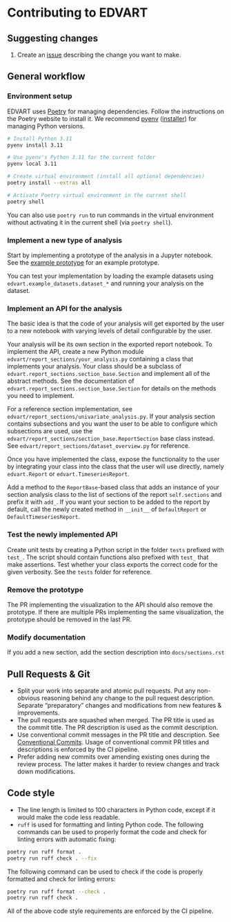 # Contributing to EDVART

## Suggesting changes
1. Create an [issue](https://github.com/datamole-ai/edvart/issues) describing the change you want to make.

## General workflow

### Environment setup
EDVART uses [Poetry](https://python-poetry.org/) for managing dependencies.
Follow the instructions on the Poetry website to install it.
We recommend [pyenv](https://github.com/pyenv/pyenv)
([installer](https://github.com/pyenv/pyenv-installer)) for managing Python versions.
```bash
# Install Python 3.11
pyenv install 3.11

# Use pyenv's Python 3.11 for the current folder
pyenv local 3.11

# Create virtual environment (install all optional dependencies)
poetry install --extras all

# Activate Poetry virtual environment in the current shell
poetry shell
```

You can also use `poetry run` to run commands in the virtual environment without activating it in the current shell (via `poetry shell`).

### Implement a new type of analysis
Start by implementing a prototype of the analysis in a Jupyter notebook.
See the [example prototype](prototypes/example-data-types.ipynb) for an example prototype.

You can test your implementation by loading the example datasets using `edvart.example_datasets.dataset_*`
and running your analysis on the dataset.

### Implement an API for the analysis

The basic idea is that the code of your analysis will get exported by the user to a new notebook with varying levels of detail configurable by the user.

Your analysis will be its own section in the exported report notebook.
To implement the API, create a new Python module `edvart/report_sections/your_analysis.py` containing a class that implements your analysis.
Your class should be a subclass of `edvart.report_sections.section_base.Section` and implement all of the abstract methods.
See the documentation of `edvart.report_sections.section_base.Section` for details on the methods you need to implement.

For a reference section implementation, see `edvart/report_sections/univariate_analysis.py`.
If your analysis section contains subsections and you want the user to be able to configure which subsections are used,
use the `edvart/report_sections/section_base.ReportSection` base class instead.
See `edvart/report_sections/dataset_overview.py` for reference.

Once you have implemented the class, expose the functionality to the user by integrating
your class into the class that the user will use directly, namely `edvart.Report` or `edvart.TimeseriesReport`.

Add a method to the `ReportBase`-based class that adds an instance of your section analysis class
to the list of sections of the report `self.sections` and prefix it with `add_`.
If you want your section to be added to the report by default, call the newly created method in `__init__`
of `DefaultReport` or `DefaultTimeseriesReport`.

### Test the newly implemented API
Create unit tests by creating a Python script in the folder `tests` prefixed with `test_`.
The script should contain functions also prefixed with `test_` that make assertions.
Test whether your class exports the correct code for the given verbosity. See the `tests` folder for reference.

### Remove the prototype
The PR implementing the visualization to the API should also remove the prototype.
If there are multiple PRs implementing the same visualization, the prototype should be removed in the last PR.

### Modify documentation

If you add a new section, add the section description into `docs/sections.rst`

## Pull Requests & Git

* Split your work into separate and atomic pull requests. Put any
  non-obvious reasoning behind any change to the pull request description.
  Separate “preparatory” changes and modifications from new features &
  improvements.
* The pull requests are squashed when merged. The PR title is used as the commit title.
  The PR description is used as the commit description.
* Use conventional commit messages in the PR title and description.
  See [Conventional Commits](https://www.conventionalcommits.org/en/v1.0.0/).
  Usage of conventional commit PR titles and descriptions is enforced by the CI pipeline.
* Prefer adding new commits over amending existing ones during the review process.
  The latter makes it harder to review changes and track down modifications.


## Code style

* The line length is limited to 100 characters in Python code,
except if it would make the code less readable.
* `ruff` is used for formatting and linting Python code.
The following commands can be used to properly format the code and check
for linting errors with automatic fixing:
```bash
poetry run ruff format .
poetry run ruff check . --fix
```
The following command can be used to check if the code is properly
formatted and check for linting errors:
```bash
poetry run ruff format --check .
poetry run ruff check .
```

All of the above code style requirements are enforced by the CI pipeline.
